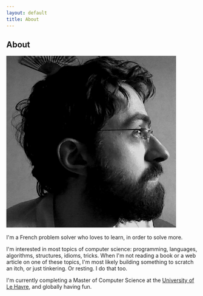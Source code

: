 ```yaml
---
layout: default
title: About
---
```


## About

![My face](img/me.png)

I'm a French problem solver who loves to learn, in order to solve
more.

I'm interested in most topics of computer science: programming,
languages, algorithms, structures, idioms, tricks.  When I'm not
reading a book or a web article on one of these topics, I'm most
likely building something to scratch an itch, or just tinkering.  Or
resting.  I do that too.

I'm currently completing a Master of Computer Science at the
[University of Le Havre][ulh], and globally having fun.

[ulh]: http://www.univ-lehavre.fr/
